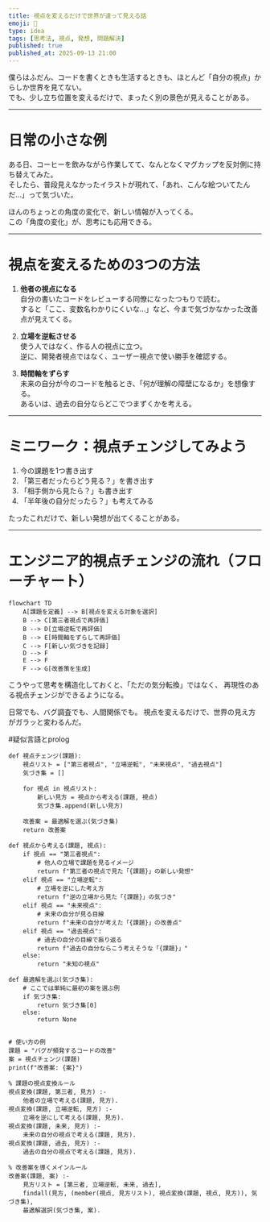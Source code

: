 ```yaml
---
title: 視点を変えるだけで世界が違って見える話
emoji: 🌿
type: idea
tags: [思考法, 視点, 発想, 問題解決]
published: true
published_at: 2025-09-13 21:00
---
```


僕らはふだん、コードを書くときも生活するときも、ほとんど「自分の視点」からしか世界を見てない。  
でも、少し立ち位置を変えるだけで、まったく別の景色が見えることがある。

---

# 日常の小さな例
ある日、コーヒーを飲みながら作業してて、なんとなくマグカップを反対側に持ち替えてみた。  
そしたら、普段見えなかったイラストが現れて、「あれ、こんな絵ついてたんだ…」って気づいた。  

ほんのちょっとの角度の変化で、新しい情報が入ってくる。  
この「角度の変化」が、思考にも応用できる。

---

# 視点を変えるための3つの方法
1. **他者の視点になる**  
   自分の書いたコードをレビューする同僚になったつもりで読む。  
   すると「ここ、変数名わかりにくいな…」など、今まで気づかなかった改善点が見えてくる。

2. **立場を逆転させる**  
   使う人ではなく、作る人の視点に立つ。  
   逆に、開発者視点ではなく、ユーザー視点で使い勝手を確認する。  

3. **時間軸をずらす**  
   未来の自分が今のコードを触るとき、「何が理解の障壁になるか」を想像する。  
   あるいは、過去の自分ならどこでつまずくかを考える。

---

# ミニワーク：視点チェンジしてみよう
1. 今の課題を1つ書き出す  
2. 「第三者だったらどう見る？」を書き出す  
3. 「相手側から見たら？」も書き出す  
4. 「半年後の自分だったら？」も考えてみる  

たったこれだけで、新しい発想が出てくることがある。

---

# エンジニア的視点チェンジの流れ（フローチャート）
```mermaid
flowchart TD
    A[課題を定義] --> B[視点を変える対象を選択]
    B --> C[第三者視点で再評価]
    B --> D[立場逆転で再評価]
    B --> E[時間軸をずらして再評価]
    C --> F[新しい気づきを記録]
    D --> F
    E --> F
    F --> G[改善策を生成]
```
こうやって思考を構造化しておくと、「ただの気分転換」ではなく、
再現性のある視点チェンジができるようになる。

日常でも、バグ調査でも、人間関係でも。
視点を変えるだけで、世界の見え方がガラッと変わるんだ。

#疑似言語とprolog
```python:python
def 視点チェンジ(課題):
    視点リスト = ["第三者視点", "立場逆転", "未来視点", "過去視点"]
    気づき集 = []

    for 視点 in 視点リスト:
        新しい見方 = 視点から考える(課題, 視点)
        気づき集.append(新しい見方)

    改善案 = 最適解を選ぶ(気づき集)
    return 改善案

def 視点から考える(課題, 視点):
    if 視点 == "第三者視点":
        # 他人の立場で課題を見るイメージ
        return f"第三者の視点で見た「{課題}」の新しい発想"
    elif 視点 == "立場逆転":
        # 立場を逆にした考え方
        return f"逆の立場から見た「{課題}」の気づき"
    elif 視点 == "未来視点":
        # 未来の自分が見る目線
        return f"未来の自分が考えた「{課題}」の改善点"
    elif 視点 == "過去視点":
        # 過去の自分の目線で振り返る
        return f"過去の自分ならこう考えそうな「{課題}」"
    else:
        return "未知の視点"

def 最適解を選ぶ(気づき集):
    # ここでは単純に最初の案を選ぶ例
    if 気づき集:
        return 気づき集[0]
    else:
        return None


# 使い方の例
課題 = "バグが頻発するコードの改善"
案 = 視点チェンジ(課題)
print(f"改善案: {案}")
```

```prolog:prolog
% 課題の視点変換ルール
視点変換(課題, 第三者, 見方) :-
    他者の立場で考える(課題, 見方).
視点変換(課題, 立場逆転, 見方) :-
    立場を逆にして考える(課題, 見方).
視点変換(課題, 未来, 見方) :-
    未来の自分の視点で考える(課題, 見方).
視点変換(課題, 過去, 見方) :-
    過去の自分の視点で考える(課題, 見方).

% 改善案を導くメインルール
改善案(課題, 案) :-
    見方リスト = [第三者, 立場逆転, 未来, 過去],
    findall(見方, (member(視点, 見方リスト), 視点変換(課題, 視点, 見方)), 気づき集),
    最適解選択(気づき集, 案).
```
